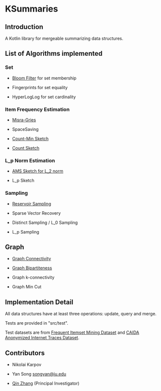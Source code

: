 # KSummaries

## Introduction

A Kotlin library for mergeable summarizing data structures.

## List of Algorithms implemented

### Set

- [Bloom Filter](https://en.wikipedia.org/wiki/Bloom_filter) for set membership

- Fingerprints for set equality

- HyperLogLog for set cardinality

### Item Frequency Estimation

- [Misra-Gries](https://people.csail.mit.edu/rrw/6.045-2019/encalgs-mg.pdf)

- SpaceSaving

- [Count-Min Sketch](https://en.wikipedia.org/wiki/Count–min_sketch)

- [Count Sketch](https://courses.cs.washington.edu/courses/cse522/14sp/lectures/lect05.pdf)

### L_p Norm Estimation

- [AMS Sketch for L_2 norm](http://dimacs.rutgers.edu/~graham/pubs/papers/encalgs-ams.pdf)

- L_p Sketch 

### Sampling

- [Reservoir Sampling](https://en.wikipedia.org/wiki/Reservoir_sampling)

- Sparse Vector Recovery

- Distinct Sampling / L_0 Sampling

- L_p Sampling

## Graph 

- [Graph Connectivity](https://people.cs.umass.edu/~mcgregor/papers/13-graphsurvey.pdf)
  
- [Graph Bipartiteness](https://people.cs.umass.edu/~mcgregor/papers/13-graphsurvey.pdf)

- Graph k-connectivity
  
- Graph Min Cut

## Implementation Detail

All data structures have at least three operations: update, query and merge.

Tests are provided in "src/test".

Test datasets are from 
[Frequent Itemset Mining Dataset](http://fimi.uantwerpen.be/data/) 
and [CAIDA Anonymized Internet Traces Dataset](https://www.caida.org/data/passive/passive_dataset.xml).

## Contributors

- Nikolai Karpov

- Yan Song <songyan@iu.edu>

- [Qin Zhang](http://homes.sice.indiana.edu/qzhangcs/) (Principal Investigator)
